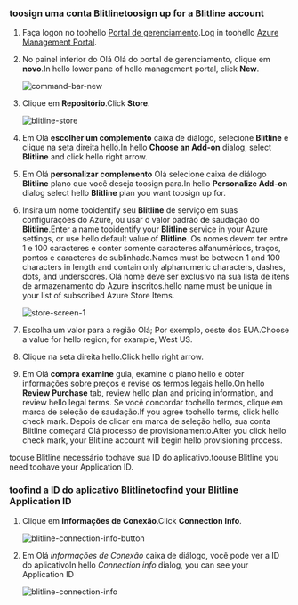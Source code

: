 
### <a name="toosign-up-for-a-blitline-account"></a><span data-ttu-id="20a5f-101">toosign uma conta Blitline</span><span class="sxs-lookup"><span data-stu-id="20a5f-101">toosign up for a Blitline account</span></span>
1. <span data-ttu-id="20a5f-102">Faça logon no toohello [Portal de gerenciamento](https://manage.windowsazure.com/).</span><span class="sxs-lookup"><span data-stu-id="20a5f-102">Log in toohello [Azure Management Portal](https://manage.windowsazure.com/).</span></span>
2. <span data-ttu-id="20a5f-103">No painel inferior do Olá Olá do portal de gerenciamento, clique em **novo**.</span><span class="sxs-lookup"><span data-stu-id="20a5f-103">In hello lower pane of hello management portal, click **New**.</span></span>
   
    ![command-bar-new][command-bar-new]
3. <span data-ttu-id="20a5f-105">Clique em **Repositório**.</span><span class="sxs-lookup"><span data-stu-id="20a5f-105">Click **Store**.</span></span>
   
    ![blitline-store][blitline-store]
4. <span data-ttu-id="20a5f-107">Em Olá **escolher um complemento** caixa de diálogo, selecione **Blitline** e clique na seta direita hello.</span><span class="sxs-lookup"><span data-stu-id="20a5f-107">In hello **Choose an Add-on** dialog, select **Blitline** and click hello right arrow.</span></span>
5. <span data-ttu-id="20a5f-108">Em Olá **personalizar complemento** Olá selecione caixa de diálogo **Blitline** plano que você deseja toosign para.</span><span class="sxs-lookup"><span data-stu-id="20a5f-108">In hello **Personalize Add-on** dialog select hello **Blitline** plan you want toosign up for.</span></span>
6. <span data-ttu-id="20a5f-109">Insira um nome tooidentify seu **Blitline** de serviço em suas configurações do Azure, ou usar o valor padrão de saudação do **Blitline**.</span><span class="sxs-lookup"><span data-stu-id="20a5f-109">Enter a name tooidentify your **Blitline** service in your Azure settings, or use hello default value of **Blitline**.</span></span> <span data-ttu-id="20a5f-110">Os nomes devem ter entre 1 e 100 caracteres e conter somente caracteres alfanuméricos, traços, pontos e caracteres de sublinhado.</span><span class="sxs-lookup"><span data-stu-id="20a5f-110">Names must be between 1 and 100 characters in length and contain only alphanumeric characters, dashes, dots, and underscores.</span></span> <span data-ttu-id="20a5f-111">Olá nome deve ser exclusivo na sua lista de itens de armazenamento do Azure inscritos.</span><span class="sxs-lookup"><span data-stu-id="20a5f-111">hello name must be unique in your list of subscribed Azure Store Items.</span></span>
   
    ![store-screen-1][store-screen-1]
7. <span data-ttu-id="20a5f-113">Escolha um valor para a região Olá; Por exemplo, oeste dos EUA.</span><span class="sxs-lookup"><span data-stu-id="20a5f-113">Choose a value for hello region; for example, West US.</span></span> 
8. <span data-ttu-id="20a5f-114">Clique na seta direita hello.</span><span class="sxs-lookup"><span data-stu-id="20a5f-114">Click hello right arrow.</span></span>
9. <span data-ttu-id="20a5f-115">Em Olá **compra examine** guia, examine o plano hello e obter informações sobre preços e revise os termos legais hello.</span><span class="sxs-lookup"><span data-stu-id="20a5f-115">On hello **Review Purchase** tab, review hello plan and pricing information, and review hello legal terms.</span></span> <span data-ttu-id="20a5f-116">Se você concordar toohello termos, clique em marca de seleção de saudação.</span><span class="sxs-lookup"><span data-stu-id="20a5f-116">If you agree toohello terms, click hello check mark.</span></span> <span data-ttu-id="20a5f-117">Depois de clicar em marca de seleção hello, sua conta Blitline começará Olá processo de provisionamento.</span><span class="sxs-lookup"><span data-stu-id="20a5f-117">After you click hello check mark, your Blitline account will begin hello provisioning process.</span></span> 

<span data-ttu-id="20a5f-118">toouse Blitline necessário toohave sua ID do aplicativo.</span><span class="sxs-lookup"><span data-stu-id="20a5f-118">toouse Blitline you need toohave your Application ID.</span></span>

### <a name="toofind-your-blitline-application-id"></a><span data-ttu-id="20a5f-119">toofind a ID do aplicativo Blitline</span><span class="sxs-lookup"><span data-stu-id="20a5f-119">toofind your Blitline Application ID</span></span>
1. <span data-ttu-id="20a5f-120">Clique em **Informações de Conexão**.</span><span class="sxs-lookup"><span data-stu-id="20a5f-120">Click **Connection Info**.</span></span>
   
    ![blitline-connection-info-button][blitline-connection-info-button]
2. <span data-ttu-id="20a5f-122">Em Olá *informações de Conexão* caixa de diálogo, você pode ver a ID do aplicativo</span><span class="sxs-lookup"><span data-stu-id="20a5f-122">In hello *Connection info* dialog, you can see your Application ID</span></span>
   
    ![blitline-connection-info][blitline-connection-info]

<!--images-->

[command-bar-new]: ./media/blitline-signup/blitline_bar_new.png
[blitline-store]: ./media/blitline-signup/blitline_offerings_store.png
[store-screen-1]: ./media/blitline-signup/blitline_purchase.jpg
[blitline-connection-info-button]: ./media/blitline-signup/blitline_connection_info_button.png
[blitline-connection-info]: ./media/blitline-signup/blitline_connection_info_screen.jpg

